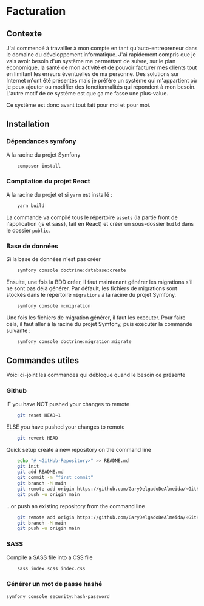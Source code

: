 # Facturation

## Contexte

J'ai commencé à travailler à mon compte en tant qu'auto-entrepreneur dans le domaine du développement informatique. J'ai rapidement compris que je vais avoir besoin d'un système me permettant de suivre, sur le plan économique, la santé de mon activité et de pouvoir facturer mes clients tout en limitant les erreurs éventuelles de ma personne. Des solutions sur Internet m'ont été présentés mais je préfère un système qui m'appartient où je peux ajouter ou modifier des fonctionnalités qui répondent à mon besoin. L'autre motif de ce système est que ça me fasse une plus-value.

Ce système est donc avant tout fait pour moi et pour moi.

## Installation

### Dépendances symfony

A la racine du projet Symfony
```bash
    composer install
```

### Compilation du projet React

A la racine du projet et si `yarn` est installé :
```bash
    yarn build
```

La commande va compilé tous le répertoire `assets` (la partie front de l'application (js et sass), fait en React) et créer un sous-dossier `build` dans le dossier `public`.

### Base de données

Si la base de données n'est pas créer
```bash
    symfony console doctrine:database:create
```

Ensuite, une fois la BDD créer, il faut maintenant générer les migrations s'il ne sont pas déjà générer. Par défault, les fichiers de migrations sont stockés dans le répertoire `migrations` à la racine du projet Symfony.
```bash
    symfony console m:migration
```

Une fois les fichiers de migration générer, il faut les executer. Pour faire cela, il faut aller à la racine du projet Symfony, puis executer la commande suivante :
```bash
    symfony console doctrine:migration:migrate
```

## Commandes utiles

Voici ci-joint les commandes qui débloque quand le besoin ce présente

### Github

IF you have NOT pushed your changes to remote
```bash
    git reset HEAD~1
```

ELSE you have pushed your changes to remote
```bash
    git revert HEAD
```

Quick setup create a new repository on the command line

```bash
    echo "# <GitHub-Repository>" >> README.md
    git init
    git add README.md
    git commit -m "first commit"
    git branch -M main
    git remote add origin https://github.com/GaryDelgadoDeAlmeida/<GitHub-Repository>.git
    git push -u origin main
```

…or push an existing repository from the command line
```bash
    git remote add origin https://github.com/GaryDelgadoDeAlmeida/<GitHub-Repository>.git
    git branch -M main
    git push -u origin main
```

### SASS

Compile a SASS file into a CSS file
```bash
    sass index.scss index.css
```

### Générer un mot de passe hashé
```bash
symfony console security:hash-password
```
